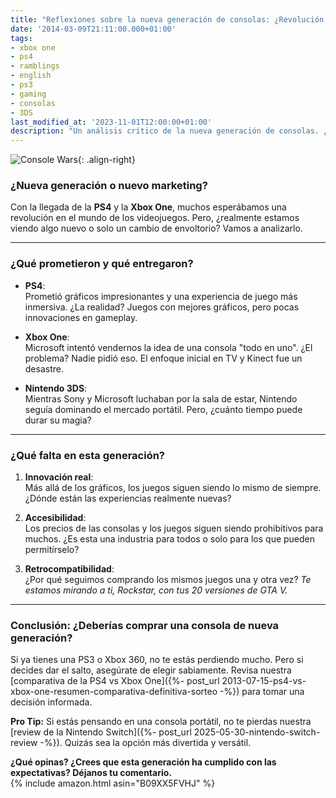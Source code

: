 ```yaml
---
title: "Reflexiones sobre la nueva generación de consolas: ¿Revolución o más de lo mismo?"
date: '2014-03-09T21:11:00.000+01:00'
tags:
- xbox one
- ps4
- ramblings
- english
- ps3
- gaming
- consolas
- 3DS
last_modified_at: '2023-11-01T12:00:00+01:00'
description: "Un análisis crítico de la nueva generación de consolas. ¿Realmente estamos ante una revolución o solo un cambio de marketing?"
---
```


![Console Wars](https://example.com/console-wars.jpg){: .align-right}

### ¿Nueva generación o nuevo marketing?

Con la llegada de la **PS4** y la **Xbox One**, muchos esperábamos una revolución en el mundo de los videojuegos. Pero, ¿realmente estamos viendo algo nuevo o solo un cambio de envoltorio? Vamos a analizarlo.

---

### ¿Qué prometieron y qué entregaron?

- **PS4**:  
  Prometió gráficos impresionantes y una experiencia de juego más inmersiva. ¿La realidad? Juegos con mejores gráficos, pero pocas innovaciones en gameplay.

- **Xbox One**:  
  Microsoft intentó vendernos la idea de una consola "todo en uno". ¿El problema? Nadie pidió eso. El enfoque inicial en TV y Kinect fue un desastre.

- **Nintendo 3DS**:  
  Mientras Sony y Microsoft luchaban por la sala de estar, Nintendo seguía dominando el mercado portátil. Pero, ¿cuánto tiempo puede durar su magia?

---

### ¿Qué falta en esta generación?

1. **Innovación real**:  
   Más allá de los gráficos, los juegos siguen siendo lo mismo de siempre. ¿Dónde están las experiencias realmente nuevas?

2. **Accesibilidad**:  
   Los precios de las consolas y los juegos siguen siendo prohibitivos para muchos. ¿Es esta una industria para todos o solo para los que pueden permitírselo?

3. **Retrocompatibilidad**:  
   ¿Por qué seguimos comprando los mismos juegos una y otra vez? *Te estamos mirando a ti, Rockstar, con tus 20 versiones de GTA V.*

---

### Conclusión: ¿Deberías comprar una consola de nueva generación?

Si ya tienes una PS3 o Xbox 360, no te estás perdiendo mucho. Pero si decides dar el salto, asegúrate de elegir sabiamente. Revisa nuestra [comparativa de la PS4 vs Xbox One]({%- post_url 2013-07-15-ps4-vs-xbox-one-resumen-comparativa-definitiva-sorteo -%}) para tomar una decisión informada.

**Pro Tip:** Si estás pensando en una consola portátil, no te pierdas nuestra [review de la Nintendo Switch]({%- post_url 2025-05-30-nintendo-switch-review -%}). Quizás sea la opción más divertida y versátil.

**¿Qué opinas? ¿Crees que esta generación ha cumplido con las expectativas? Déjanos tu comentario.**  
{% include amazon.html asin="B09XX5FVHJ" %}
